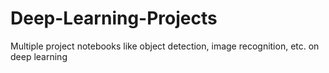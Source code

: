 # Deep-Learning-Projects
Multiple project notebooks like object detection, image recognition,  etc. on deep learning
